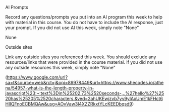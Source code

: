 AI Prompts

Record any questions/prompts you put into an AI program this week to help with material in this course. You do not have to include the AI response, just your prompt. If you did not use AI this week, simply note "None"

None

Outside sites

Link any outside sites you referenced this week. You should exclude any resources/links that were provided in the course material. If you did not use any outside resources this week, simply note "None"

(https://www.google.com/url?sa=t&source=web&rct=j&opi=89978449&url=https://www.shecodes.io/athena/54957-what-is-the-length-property-in-javascript%23:~:text%3Din%25202.73%2520seconds-,.,%27hello%27%2520has%25205%2520characters.&ved=2ahUKEwjzvb7yv9yIAxUmE1kFHct6HIIQFnoECBMQAw&usg=AOvVaw3l4XZZRkxtYLcKEEDbqsd9)